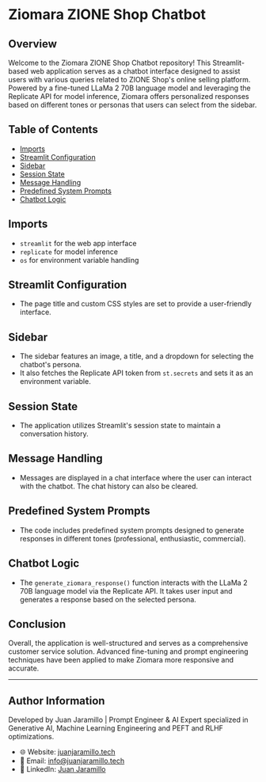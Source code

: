 # Ziomara ZIONE Shop Chatbot

## Overview

Welcome to the Ziomara ZIONE Shop Chatbot repository! This Streamlit-based web application serves as a chatbot interface designed to assist users with various queries related to ZIONE Shop's online selling platform. Powered by a fine-tuned LLaMa 2 70B language model and leveraging the Replicate API for model inference, Ziomara offers personalized responses based on different tones or personas that users can select from the sidebar.

## Table of Contents

- [Imports](#imports)
- [Streamlit Configuration](#streamlit-configuration)
- [Sidebar](#sidebar)
- [Session State](#session-state)
- [Message Handling](#message-handling)
- [Predefined System Prompts](#predefined-system-prompts)
- [Chatbot Logic](#chatbot-logic)

## Imports

- `streamlit` for the web app interface
- `replicate` for model inference
- `os` for environment variable handling

## Streamlit Configuration

- The page title and custom CSS styles are set to provide a user-friendly interface.

## Sidebar

- The sidebar features an image, a title, and a dropdown for selecting the chatbot's persona.
- It also fetches the Replicate API token from `st.secrets` and sets it as an environment variable.

## Session State

- The application utilizes Streamlit's session state to maintain a conversation history.

## Message Handling

- Messages are displayed in a chat interface where the user can interact with the chatbot. The chat history can also be cleared.

## Predefined System Prompts

- The code includes predefined system prompts designed to generate responses in different tones (professional, enthusiastic, commercial).

## Chatbot Logic

- The `generate_ziomara_response()` function interacts with the LLaMa 2 70B language model via the Replicate API. It takes user input and generates a response based on the selected persona.

## Conclusion

Overall, the application is well-structured and serves as a comprehensive customer service solution. Advanced fine-tuning and prompt engineering techniques have been applied to make Ziomara more responsive and accurate.

---

## Author Information

Developed by Juan Jaramillo | Prompt Engineer & AI Expert specialized in Generative AI, Machine Learning Engineering and PEFT and RLHF optimizations.

- 🌐 Website: [juanjaramillo.tech](https://juanjaramillo.tech/)
- 📧 Email: [info@juanjaramillo.tech](mailto:info@juanjaramillo.tech)
- 💼 LinkedIn: [Juan Jaramillo](https://www.linkedin.com/in/juan-jaramillo-ai/)
